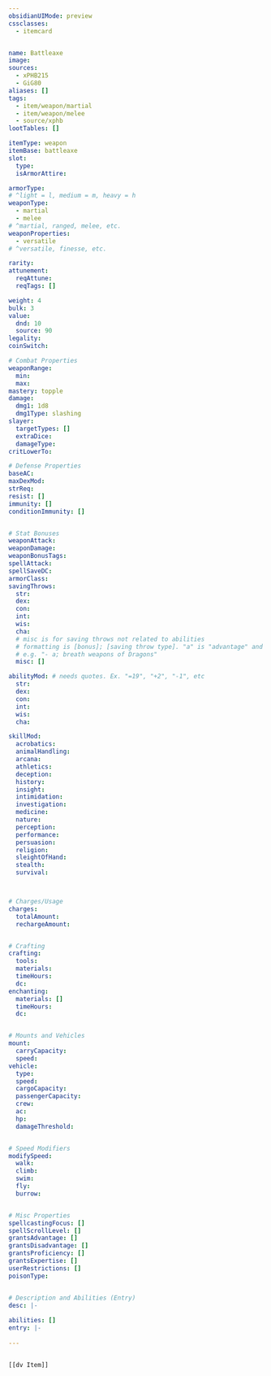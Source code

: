 ```yaml
---
obsidianUIMode: preview
cssclasses:
  - itemcard


name: Battleaxe
image: 
sources: 
  - xPHB215
  - GiG80
aliases: []
tags: 
  - item/weapon/martial
  - item/weapon/melee
  - source/xphb
lootTables: []

itemType: weapon
itemBase: battleaxe
slot:
  type: 
  isArmorAttire: 

armorType:  
# ^light = l, medium = m, heavy = h
weaponType:
  - martial
  - melee
# ^martial, ranged, melee, etc.
weaponProperties:  
  - versatile
# ^versatile, finesse, etc.  

rarity: 
attunement:
  reqAttune: 
  reqTags: []

weight: 4
bulk: 3
value:
  dnd: 10
  source: 90
legality:
coinSwitch: 

# Combat Properties
weaponRange:
  min: 
  max: 
mastery: topple
damage:
  dmg1: 1d8
  dmg1Type: slashing
slayer:
  targetTypes: []
  extraDice: 
  damageType: 
critLowerTo: 

# Defense Properties
baseAC: 
maxDexMod: 
strReq: 
resist: []
immunity: []
conditionImmunity: []


# Stat Bonuses
weaponAttack: 
weaponDamage: 
weaponBonusTags:
spellAttack:
spellSaveDC:
armorClass: 
savingThrows: 
  str:
  dex:
  con:
  int:
  wis:
  cha:
  # misc is for saving throws not related to abilities
  # formatting is [bonus]; [saving throw type]. "a" is "advantage" and 1,2,3 are for +1,+2,+3 etc. 
  # e.g. "- a; breath weapons of Dragons"
  misc: []

abilityMod: # needs quotes. Ex. "=19", "+2", "-1", etc
  str: 
  dex: 
  con: 
  int: 
  wis: 
  cha: 

skillMod:
  acrobatics:
  animalHandling:
  arcana:
  athletics:
  deception:
  history:
  insight:
  intimidation:
  investigation:
  medicine:
  nature:
  perception:
  performance:
  persuasion:
  religion:
  sleightOfHand:
  stealth:
  survival:



# Charges/Usage
charges:
  totalAmount: 
  rechargeAmount: 


# Crafting
crafting:
  tools: 
  materials:
  timeHours: 
  dc: 
enchanting:
  materials: []
  timeHours: 
  dc: 


# Mounts and Vehicles
mount:
  carryCapacity:
  speed:
vehicle:
  type: 
  speed:
  cargoCapacity: 
  passengerCapacity: 
  crew: 
  ac: 
  hp: 
  damageThreshold: 


# Speed Modifiers
modifySpeed:
  walk:
  climb:
  swim:
  fly:
  burrow:


# Misc Properties
spellcastingFocus: []
spellScrollLevel: []
grantsAdvantage: []
grantsDisadvantage: []
grantsProficiency: []
grantsExpertise: []
userRestrictions: []
poisonType: 


# Description and Abilities (Entry)
desc: |-
  
abilities: []
entry: |-
  
---
```


```meta-bind-embed

[[dv Item]]

```